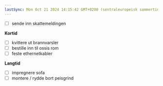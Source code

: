 ```yaml
---
lastSync: Mon Oct 21 2024 14:15:42 GMT+0200 (sentraleuropeisk sommertid)
---
```


- [ ] sende inn skattemeldingen

**Kortid**
- [ ] kvittere ut brannvarsler 
- [ ] bestille inn til ossis rom
- [ ] feste ethernetkabler 

**Langtid**
- [ ] impregnere sofa 
- [ ] montere / rydde bort peisgrind